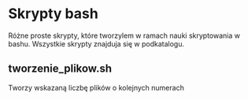 # Skrypty bash
Różne proste skrypty, które tworzylem w ramach nauki skryptowania w bashu. 
Wszystkie skrypty znajduja się w podkatalogu.

## tworzenie_plikow.sh
Tworzy wskazaną liczbę plików o kolejnych numerach

